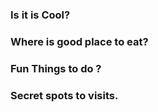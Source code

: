 
### Is it is Cool?
### Where is good place to eat?
### Fun Things to do ?
### Secret spots to visits. 
